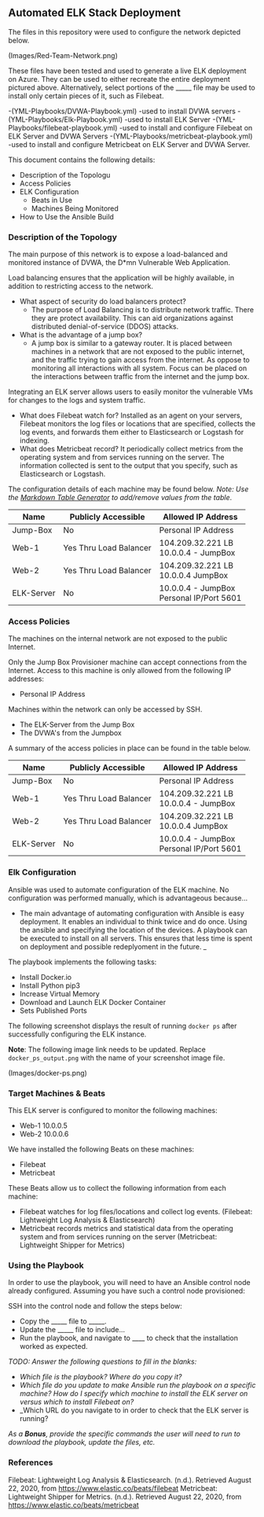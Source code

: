 ## Automated ELK Stack Deployment

The files in this repository were used to configure the network depicted below.

(Images/Red-Team-Network.png)

These files have been tested and used to generate a live ELK deployment on Azure. They can be used to either recreate the entire deployment pictured above. Alternatively, select portions of the _____ file may be used to install only certain pieces of it, such as Filebeat.

-(YML-Playbooks/DVWA-Playbook.yml) -used to install DVWA servers
-(YML-Playbooks/Elk-Playbook.yml) -used to install ELK Server
  -(YML-Playbooks/filebeat-playbook.yml) -used to install and configure Filebeat on ELK Server and DVWA Servers 
  -(YML-Playbooks/metricbeat-playbook.yml) -used to install and configure Metricbeat on ELK Server and DVWA Server.

This document contains the following details:
- Description of the Topologu
- Access Policies
- ELK Configuration
  - Beats in Use
  - Machines Being Monitored
- How to Use the Ansible Build


### Description of the Topology

The main purpose of this network is to expose a load-balanced and monitored instance of DVWA, the D*mn Vulnerable Web Application.

Load balancing ensures that the application will be highly available, in addition to restricting access to the network.
- What aspect of security do load balancers protect? 
  - The purpose of Load Balancing is to distribute network traffic. There they are protect availability. This can aid organizations against distributed denial-of-service (DDOS) attacks.  
- What is the advantage of a jump box?
  - A jump box is similar to a gateway router. It is placed between machines in a network that are not exposed to the public internet,  and the traffic trying to gain access from the internet. As oppose to monitoring all interactions with all system. Focus can be placed on the interactions between traffic from the internet  and the jump box.  

Integrating an ELK server allows users to easily monitor the vulnerable VMs for changes to the logs and system traffic.
- What does Filebeat watch for?
Installed as an agent on your servers, Filebeat monitors the log files or locations that are specified, collects the log events, and forwards them either to Elasticsearch or Logstash for indexing.
- What does Metricbeat record?
It periodically collect metrics from the operating system and from services running on the server. The information collected is sent to the output that you specify, such as Elasticsearch or Logstash.

The configuration details of each machine may be found below.
_Note: Use the [Markdown Table Generator](http://www.tablesgenerator.com/markdown_tables) to add/remove values from the table_.

| Name       | Publicly Accessible    | Allowed IP Address                            |
|------------|------------------------|-----------------------------------------------|
| Jump-Box   | No                     | Personal IP Address                           |
| Web-1      | Yes Thru Load Balancer | 104.209.32.221 LB <br>10.0.0.4 - JumpBox      |
| Web-2      | Yes Thru Load Balancer | 104.209.32.221 LB<br>10.0.0.4 JumpBox         |
| ELK-Server | No                     | 10.0.0.4 - JumpBox  <br>Personal IP/Port 5601 |
### Access Policies

The machines on the internal network are not exposed to the public Internet. 

Only the Jump Box Provisioner machine can accept connections from the Internet. Access to this machine is only allowed from the following IP addresses:
- Personal IP Address

Machines within the network can only be accessed by SSH.
- The ELK-Server from the Jump Box
- The DVWA's from the Jumpbox 

A summary of the access policies in place can be found in the table below.

| Name       | Publicly Accessible    | Allowed IP Address                            |
|------------|------------------------|-----------------------------------------------|
| Jump-Box   | No                     | Personal IP Address                           |
| Web-1      | Yes Thru Load Balancer | 104.209.32.221 LB <br>10.0.0.4 - JumpBox      |
| Web-2      | Yes Thru Load Balancer | 104.209.32.221 LB<br>10.0.0.4 JumpBox         |
| ELK-Server | No                     | 10.0.0.4 - JumpBox  <br>Personal IP/Port 5601 |

### Elk Configuration

Ansible was used to automate configuration of the ELK machine. No configuration was performed manually, which is advantageous because...
- The main advantage of automating configuration with Ansible is easy deployment. It enables an individual to think twice and do once. Using the ansible and specifying the location of the devices. A playbook can be executed to install on all servers. This ensures that less time is spent on deployment and possible redeplyoment in the future. _

The playbook implements the following tasks:
- Install Docker.io
- Install Python pip3
- Increase Virtual Memory 
- Download and Launch ELK Docker Container
- Sets Published Ports 

The following screenshot displays the result of running `docker ps` after successfully configuring the ELK instance.

**Note**: The following image link needs to be updated. Replace `docker_ps_output.png` with the name of your screenshot image file.  


(Images/docker-ps.png)

### Target Machines & Beats
This ELK server is configured to monitor the following machines:
- Web-1 10.0.0.5
- Web-2 10.0.0.6

We have installed the following Beats on these machines:
- Filebeat
- Metricbeat

These Beats allow us to collect the following information from each machine:
- Filebeat watches for log files/locations and collect log events. (Filebeat: Lightweight Log Analysis & Elasticsearch)
- Metricbeat records metrics and statistical data from the operating system and from services running on the server (Metricbeat: Lightweight Shipper for Metrics)


### Using the Playbook
In order to use the playbook, you will need to have an Ansible control node already configured. Assuming you have such a control node provisioned: 

SSH into the control node and follow the steps below:
- Copy the _____ file to _____.
- Update the _____ file to include...
- Run the playbook, and navigate to ____ to check that the installation worked as expected.

_TODO: Answer the following questions to fill in the blanks:_
- _Which file is the playbook? Where do you copy it?_
- _Which file do you update to make Ansible run the playbook on a specific machine? How do I specify which machine to install the ELK server on versus which to install Filebeat on?_
- _Which URL do you navigate to in order to check that the ELK server is running?

_As a **Bonus**, provide the specific commands the user will need to run to download the playbook, update the files, etc._

### References

Filebeat: Lightweight Log Analysis & Elasticsearch. (n.d.). Retrieved August 22, 2020, from https://www.elastic.co/beats/filebeat Metricbeat: Lightweight Shipper for Metrics. (n.d.). Retrieved August 22, 2020, from https://www.elastic.co/beats/metricbeat
